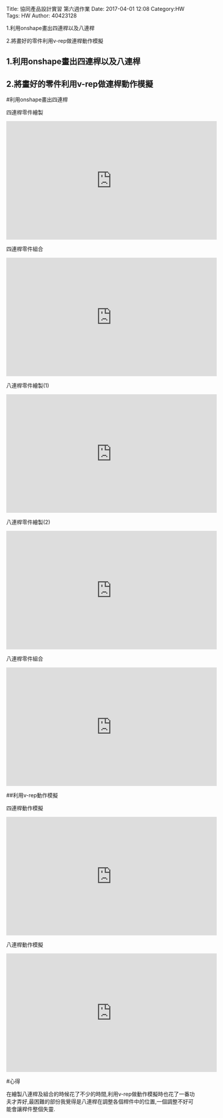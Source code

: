 Title: 協同產品設計實習 第六週作業
Date: 2017-04-01 12:08
Category:HW
Tags: HW
Author: 40423128

1.利用onshape畫出四連桿以及八連桿

2.將畫好的零件利用v-rep做連桿動作模擬


<!-- PELICAN_END_SUMMARY -->
## 1.利用onshape畫出四連桿以及八連桿

## 2.將畫好的零件利用v-rep做連桿動作模擬


#利用onshape畫出四連桿

四連桿零件繪製

<iframe width="560" height="315" src="https://www.youtube.com/embed/tszHE4hkUtM" frameborder="0" allowfullscreen></iframe>

四連桿零件組合

<iframe width="560" height="315" src="https://www.youtube.com/embed/q6jTkYZ_Wt0" frameborder="0" allowfullscreen></iframe>

八連桿零件繪製(1)

<iframe width="560" height="315" src="https://www.youtube.com/embed/IZz6WGx522s" frameborder="0" allowfullscreen></iframe>

八連桿零件繪製(2)

<iframe width="560" height="315" src="https://www.youtube.com/embed/3wSTz0fRQx4" frameborder="0" allowfullscreen></iframe>

八連桿零件組合

<iframe width="560" height="315" src="https://www.youtube.com/embed/z97ej6b5yKU" frameborder="0" allowfullscreen></iframe>

##利用v-rep動作模擬

四連桿動作模擬

<iframe width="560" height="315" src="https://www.youtube.com/embed/PU94ZFWIkY4" frameborder="0" allowfullscreen></iframe>

八連桿動作模擬

<iframe width="560" height="315" src="https://www.youtube.com/embed/mc0GNHmGfmo" frameborder="0" allowfullscreen></iframe>

#心得
<p>在繪製八連桿及組合的時候花了不少的時間,利用v-rep做動作模擬時也花了一番功夫才弄好,最困難的部份我覺得是八連桿在調整各個桿件中的位置,一個調整不好可能會讓桿件整個失靈.</p>

   

